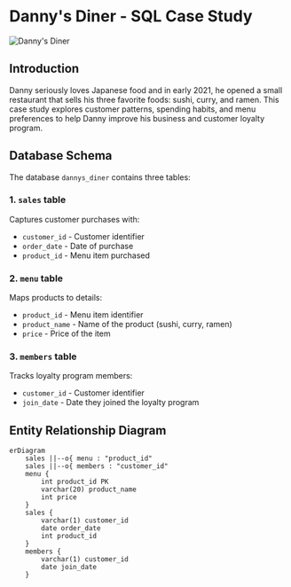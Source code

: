 # Danny's Diner - SQL Case Study

![Danny's Diner](https://github.com/DataWithDanny/sql-masterclass/blob/main/assets/dannys_diner.png?raw=true)

## Introduction

Danny seriously loves Japanese food and in early 2021, he opened a small restaurant that sells his three favorite foods: sushi, curry, and ramen. This case study explores customer patterns, spending habits, and menu preferences to help Danny improve his business and customer loyalty program.

## Database Schema

The database `dannys_diner` contains three tables:

### 1. `sales` table
Captures customer purchases with:
- `customer_id` - Customer identifier
- `order_date` - Date of purchase
- `product_id` - Menu item purchased

### 2. `menu` table
Maps products to details:
- `product_id` - Menu item identifier
- `product_name` - Name of the product (sushi, curry, ramen)
- `price` - Price of the item

### 3. `members` table
Tracks loyalty program members:
- `customer_id` - Customer identifier
- `join_date` - Date they joined the loyalty program

## Entity Relationship Diagram

```mermaid
erDiagram
    sales ||--o{ menu : "product_id"
    sales ||--o{ members : "customer_id"
    menu {
        int product_id PK
        varchar(20) product_name
        int price
    }
    sales {
        varchar(1) customer_id
        date order_date
        int product_id
    }
    members {
        varchar(1) customer_id
        date join_date
    }